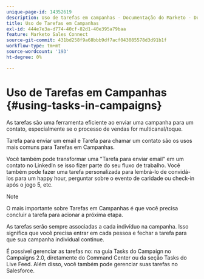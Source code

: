 ```yaml
---
unique-page-id: 14352619
description: Uso de tarefas em campanhas - Documentação do Marketo - Documentação do produto
title: Uso de Tarefas em Campanhas
exl-id: 444e7e3a-d774-40cf-82d1-40e395a79baa
feature: Marketo Sales Connect
source-git-commit: 431bd258f9a68bbb9df7acf043085578d3d91b1f
workflow-type: tm+mt
source-wordcount: '193'
ht-degree: 0%

---
```


# Uso de Tarefas em Campanhas {#using-tasks-in-campaigns}

As tarefas são uma ferramenta eficiente ao enviar uma campanha para um contato, especialmente se o processo de vendas for multicanal/toque.

Tarefa para enviar um email e Tarefa para chamar um contato são os usos mais comuns para Tarefas em Campanhas.

Você também pode transformar uma &quot;Tarefa para enviar email&quot; em um contato no LinkedIn se isso fizer parte do seu fluxo de trabalho. Você também pode fazer uma tarefa personalizada para lembrá-lo de convidá-los para um happy hour, perguntar sobre o evento de caridade ou check-in após o jogo 5, etc.

>[!NOTE]
>
>O mais importante sobre Tarefas em Campanhas é que você precisa concluir a tarefa para acionar a próxima etapa.

As tarefas serão sempre associadas a cada indivíduo na campanha. Isso significa que você precisa entrar em cada pessoa e fechar a tarefa para que sua campanha individual continue.

É possível gerenciar as tarefas no: na guia Tasks do Campaign no Campaigns 2.0, diretamente do Command Center ou da seção Tasks do Live Feed. Além disso, você também pode gerenciar suas tarefas no Salesforce.
